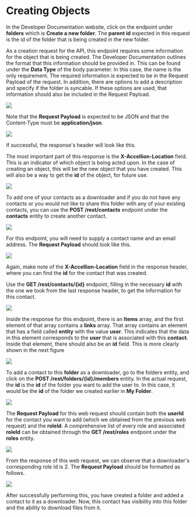 # Creating Objects

In the Developer Documentation website, click on the endpoint under **folders** which is **Create a new folder**. The **parent id** expected in this request is the id of the folder that is being created in the new folder.  

As a creation request for the API, this endpoint requires some information for the object that is being created. The Developer Documentation outlines the format that this information should be provided in. This can be found under the **Data Type** of the body parameter. In this case, the name is the only requirement. The required information is expected to be in the Request Payload of the request. In addition, there are options to add a description and specify if the folder is syncable. If these options are used, that information should also be included in the Request Payload.  

![](../images/postrestfolders.png)

Note that the **Request Payload** is expected to be JSON and that the Content-Type must be **application/json**.  

![](../images/reqpayload.jpg)  

If successful, the response's header will look like this.  

The most important part of this response is the **X-Accellion-Location** field. This is an indicator of which object is being acted upon. In the case of creating an object, this will be the new object that you have created. This will also be a way to get the **id** of the object, for future use.

![](../images/resheader.jpg)

To add one of your contacts as a downloader and if you do not have any contacts or you would not like to share this folder with any of your existing contacts, you can use the **POST /rest/contacts** endpoint under the **contacts** entity to create another contact.

![](../images/postrestcontacts.png)

For this endpoint, you will need to supply a contact name and an email address. The **Request Payload** should look like this.

![](../images/reqpayload1.jpg)

Again, make note of the **X-Accellion-Location** field in the response header, where you can find the **id** for the contact that was created.

Use the **GET /rest/contacts/{id}** endpoint, filling in the necessary **id** with the one we took from the last response header, to get the information for this contact.

![](../images/getrestcontacts.png)

Inside the response for this endpoint, there is an **Items** array, and the first element of that array contains a **links** array. That array contains an element that has a field called **entity** with the value **user**. This indicates that the data in this element corresponds to the **user** that is associated with this **contact**. Inside that element, there should also be an **id** field. This is more clearly shown in the next figure

![](../images/idfield.jpg)  

To add a contact to this **folder** as a downloader, go to the folders entity, and click on the **POST /rest/folders/{id}/members** entity. In the actual request, the **id** is the **id** of the folder you want to add the user to. In this case, it would be the **id** of the folder we created earlier in **My Folder**.

![](../images/postrestfoldersid.png)

The **Request Payload** for this web request should contain both the **userId** for the contact you want to add (which we obtained from the previous web request) and the **roleId**. A comprehensive list of every role and associated **roleId** can be obtained through the **GET /rest/roles** endpoint under the **roles** entity.

![](../images/getroles.jpg)

From the response of this web request, we can observe that a downloader's corresponding role Id is 2. The **Request Payload** should be formatted as follows.

![](../images/reqpayload2.jpg)

After successfully performing this, you have created a folder and added a contact to it as a downloader. Now, this contact has visibility into this folder and the ability to download files from it. 
